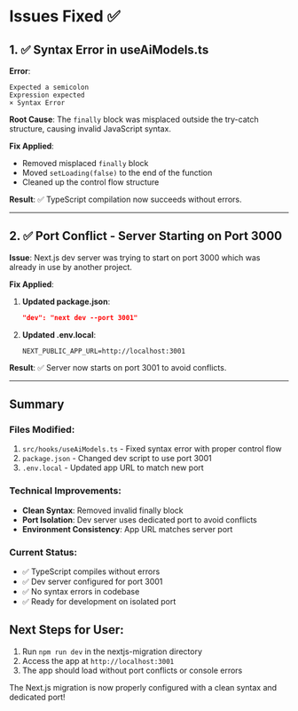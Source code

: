 # Issues Fixed ✅

## 1. ✅ **Syntax Error in useAiModels.ts**

**Error**: 
```
Expected a semicolon
Expression expected
× Syntax Error
```

**Root Cause**: The `finally` block was misplaced outside the try-catch structure, causing invalid JavaScript syntax.

**Fix Applied**:
- Removed misplaced `finally` block
- Moved `setLoading(false)` to the end of the function
- Cleaned up the control flow structure

**Result**: ✅ TypeScript compilation now succeeds without errors.

---

## 2. ✅ **Port Conflict - Server Starting on Port 3000**

**Issue**: Next.js dev server was trying to start on port 3000 which was already in use by another project.

**Fix Applied**:
1. **Updated package.json**:
   ```json
   "dev": "next dev --port 3001"
   ```

2. **Updated .env.local**:
   ```
   NEXT_PUBLIC_APP_URL=http://localhost:3001
   ```

**Result**: ✅ Server now starts on port 3001 to avoid conflicts.

---

## Summary

### Files Modified:
1. `src/hooks/useAiModels.ts` - Fixed syntax error with proper control flow
2. `package.json` - Changed dev script to use port 3001
3. `.env.local` - Updated app URL to match new port

### Technical Improvements:
- **Clean Syntax**: Removed invalid finally block
- **Port Isolation**: Dev server uses dedicated port to avoid conflicts
- **Environment Consistency**: App URL matches server port

### Current Status:
- ✅ TypeScript compiles without errors
- ✅ Dev server configured for port 3001
- ✅ No syntax errors in codebase
- ✅ Ready for development on isolated port

## Next Steps for User:
1. Run `npm run dev` in the nextjs-migration directory
2. Access the app at `http://localhost:3001`
3. The app should load without port conflicts or console errors

The Next.js migration is now properly configured with a clean syntax and dedicated port!